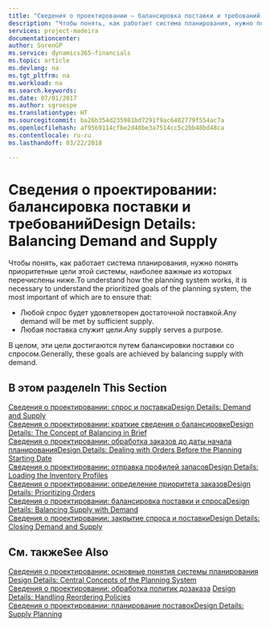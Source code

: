 ```yaml
---
title: "Сведения о проектировании — балансировка поставки и требований | Microsoft Docs"
description: "Чтобы понять, как работает система планирования, нужно понять приоритетные цели этой системы, наиболее важные из которых — гарантировать, что любое требование будет удовлетворено достаточной поставкой, и что любая поставка будет использоваться для той или иной цели."
services: project-madeira
documentationcenter: 
author: SorenGP
ms.service: dynamics365-financials
ms.topic: article
ms.devlang: na
ms.tgt_pltfrm: na
ms.workload: na
ms.search.keywords: 
ms.date: 07/01/2017
ms.author: sgroespe
ms.translationtype: HT
ms.sourcegitcommit: ba26b354d235981bd7291f9ac6402779f554ac7a
ms.openlocfilehash: af9569114cfbe2d48be3a7514cc5c2bb48bd48ca
ms.contentlocale: ru-ru
ms.lasthandoff: 03/22/2018

---
```

# <a name="design-details-balancing-demand-and-supply"></a><span data-ttu-id="0051d-103">Сведения о проектировании: балансировка поставки и требований</span><span class="sxs-lookup"><span data-stu-id="0051d-103">Design Details: Balancing Demand and Supply</span></span>
<span data-ttu-id="0051d-104">Чтобы понять, как работает система планирования, нужно понять приоритетные цели этой системы, наиболее важные из которых перечислены ниже.</span><span class="sxs-lookup"><span data-stu-id="0051d-104">To understand how the planning system works, it is necessary to understand the prioritized goals of the planning system, the most important of which are to ensure that:</span></span>  

- <span data-ttu-id="0051d-105">Любой спрос будет удовлетворен достаточной поставкой.</span><span class="sxs-lookup"><span data-stu-id="0051d-105">Any demand will be met by sufficient supply.</span></span>  
- <span data-ttu-id="0051d-106">Любая поставка служит цели.</span><span class="sxs-lookup"><span data-stu-id="0051d-106">Any supply serves a purpose.</span></span>  

 <span data-ttu-id="0051d-107">В целом, эти цели достигаются путем балансировки поставки со спросом.</span><span class="sxs-lookup"><span data-stu-id="0051d-107">Generally, these goals are achieved by balancing supply with demand.</span></span>  

## <a name="in-this-section"></a><span data-ttu-id="0051d-108">В этом разделе</span><span class="sxs-lookup"><span data-stu-id="0051d-108">In This Section</span></span>  
[<span data-ttu-id="0051d-109">Сведения о проектировании: спрос и поставка</span><span class="sxs-lookup"><span data-stu-id="0051d-109">Design Details: Demand and Supply</span></span>](design-details-demand-and-supply.md)  
[<span data-ttu-id="0051d-110">Сведения о проектировании: краткие сведения о балансировке</span><span class="sxs-lookup"><span data-stu-id="0051d-110">Design Details: The Concept of Balancing in Brief</span></span>](design-details-the-concept-of-balancing-in-brief.md)  
[<span data-ttu-id="0051d-111">Сведения о проектировании: обработка заказов до даты начала планирования</span><span class="sxs-lookup"><span data-stu-id="0051d-111">Design Details: Dealing with Orders Before the Planning Starting Date</span></span>](design-details-dealing-with-orders-before-the-planning-starting-date.md)  
[<span data-ttu-id="0051d-112">Сведения о проектировании: отправка профилей запасов</span><span class="sxs-lookup"><span data-stu-id="0051d-112">Design Details: Loading the Inventory Profiles</span></span>](design-details-loading-the-inventory-profiles.md)  
[<span data-ttu-id="0051d-113">Сведения о проектировании: определение приоритета заказов</span><span class="sxs-lookup"><span data-stu-id="0051d-113">Design Details: Prioritizing Orders</span></span>](design-details-prioritizing-orders.md)  
[<span data-ttu-id="0051d-114">Сведения о проектировании: балансировка поставки и спроса</span><span class="sxs-lookup"><span data-stu-id="0051d-114">Design Details: Balancing Supply with Demand</span></span>](design-details-balancing-supply-with-demand.md)  
[<span data-ttu-id="0051d-115">Сведения о проектировании: закрытие спроса и поставки</span><span class="sxs-lookup"><span data-stu-id="0051d-115">Design Details: Closing Demand and Supply</span></span>](design-details-closing-demand-and-supply.md)  

## <a name="see-also"></a><span data-ttu-id="0051d-116">См. также</span><span class="sxs-lookup"><span data-stu-id="0051d-116">See Also</span></span>  
 <span data-ttu-id="0051d-117">[Сведения о проектировании: основные понятия системы планирования](design-details-central-concepts-of-the-planning-system.md) </span><span class="sxs-lookup"><span data-stu-id="0051d-117">[Design Details: Central Concepts of the Planning System](design-details-central-concepts-of-the-planning-system.md) </span></span>  
 <span data-ttu-id="0051d-118">[Сведения о проектировании: обработка политик дозаказа](design-details-handling-reordering-policies.md) </span><span class="sxs-lookup"><span data-stu-id="0051d-118">[Design Details: Handling Reordering Policies](design-details-handling-reordering-policies.md) </span></span>  
 [<span data-ttu-id="0051d-119">Сведения о проектировании: планирование поставок</span><span class="sxs-lookup"><span data-stu-id="0051d-119">Design Details: Supply Planning</span></span>](design-details-supply-planning.md)

